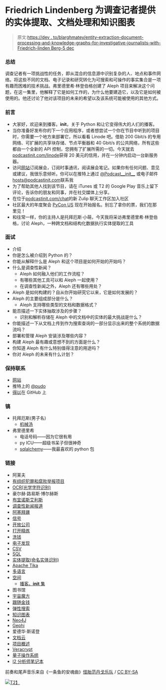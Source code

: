 # Friedrich Lindenberg 为调查记者提供的实体提取、文档处理和知识图表

> 原文:[https://dev . to/blarghmatey/entity-extraction-document-processing-and-knowledge-graphs-for-investigative-journalists-with-Friedrich-linden Berg-5 dec](https://dev.to/blarghmatey/entity-extraction-document-processing-and-knowledge-graphs-for-investigative-journalists-with-friedrich-lindenberg-5dec)

### [](#summary)总结

调查记者有一项挑战性的任务，即从混合的信息源中识别复杂的人、地点和事件网络。将这些不同的文档、电子记录和研究转化为可搜索和可操作的事实集合是一项有趣而困难的技术挑战。弗里德里希·林登伯格创建了 Aleph 项目来解决这个问题，在这一集里，他解释了它是如何工作的，为什么他要建造它，以及它是如何被使用的。他还讨论了他对该项目的未来的希望以及该系统可能被使用的其他方式。

### [](#preface)前言

*   大家好，欢迎来到播客。__init__，关于 Python 和让它变得伟大的人们的播客。
*   当你准备好发布你的下一个应用程序，或者想尝试一个你在节目中听到的项目时，你需要一个地方来部署它，所以看看 Linode 吧。借助 200 Gbit/s 的专用网络、可扩展的共享块存储、节点平衡器和 40 Gbit/s 的公共网络，所有这些都由一个全新的 API 控制，您拥有了扩展所需的一切。今天就去[podcastinit.com/linode](https://www.podcastinit.com/linode?utm_source=rss&utm_medium=rss)获得 20 美元的信用，并在一分钟内启动一台新服务器。
*   访问[网站](https://www.podcastinit.com?utm_source=rss&utm_medium=rss)订阅展会，订阅时事通讯，阅读展会笔记。如果你有任何问题、意见或建议，我很乐意倾听。你可以在推特上通过 [@Podcast__init__](https://twtiter.com/podcastinit?utm_source=rss&utm_medium=rss) 或电子邮件[hosts@podcastinit.com](//mailto:hosts@podcastinit.com)联系我
*   为了帮助其他人找到该节目，请在 iTunes 或 T2 的 Google Play 音乐上留下评论，告诉你的朋友和同事，并在社交媒体上分享。
*   在位于[podcastinit.com/chat](https://www.podcastinit.com/chat?utm_source=rss&utm_medium=rss)的新 Zulip 聊天工作区加入社区
*   社区最大的年度聚会 [PyCon US](https://us.pycon.org/2019/registration/?utm_source=rss&utm_medium=rss) 现在开始报名。别忘了拿你的票，我们在那里见！
*   和往常一样，你的主持人是托拜厄斯·小萌，今天我将采访弗里德里希·林登伯格，讨论 Aleph，一种跨文档和结构化数据执行实体提取的工具

### [](#interview)面试

*   介绍
*   你是怎么被介绍到 Python 的？
*   你能从解释什么是 Aleph 和这个项目是如何开始的开始吗？
*   什么是调查性新闻？
    *   Aleph 如何融入他们的工作流程？
    *   有哪些其他工具可以和 Aleph 一起使用？
    *   在调查性新闻之外，Aleph 还有哪些用处？
*   Aleph 是如何构建的？自从你开始研究它以来，它是如何发展的？
*   Aleph 的主要组成部分是什么？
    *   Aleph 支持哪些类型的文档和数据格式？
*   能否描述一下实体抽取涉及的步骤？
    *   识别和解析存储在 Aleph 中的文档中的实体的最大挑战是什么？
*   你能描述一下从文档上传到作为搜索查询的一部分显示出来的整个系统的数据流吗？
*   部署和管理 Aleph 安装涉及哪些内容？
*   构建 Aleph 最有趣或意想不到的方面是什么？
*   你知道 Aleph 有什么特别值得注意的用途吗？
*   你对 Aleph 的未来有什么计划？

### [](#keep-in-touch)保持联系

*   [网站](http://pudo.org/?utm_source=rss&utm_medium=rss)
*   推特上的 [@pudo](https://twitter.com/pudo?utm_source=rss&utm_medium=rss)
*   [得以](https://github.com/pudo?utm_source=rss&utm_medium=rss)在 GitHub 上

### [](#picks)镐

*   托拜厄斯(男子名)
    *   [机械汤](https://mechanicalsoup.readthedocs.io/en/stable/?utm_source=rss&utm_medium=rss)
*   弗里德里希
    *   电话号码——因为它很有用
    *   py ICU——超级书呆子但很神奇
    *   [sqlalchemy](https://www.sqlalchemy.org/?utm_source=rss&utm_medium=rss)——我最喜欢的 python 包

### [](#links)链接

*   阿莱夫
*   [有组织犯罪和腐败举报项目](https://github.com/pudo?utm_source=rss&utm_medium=rss)
*   [OCR(光学字符识别)](https://en.wikipedia.org/wiki/Optical_character_recognition?utm_source=rss&utm_medium=rss)
*   豪尔赫·路易斯·博尔赫斯
*   [布宜诺斯艾利斯](https://en.wikipedia.org/wiki/Buenos_Aires?utm_source=rss&utm_medium=rss)
*   [调查性新闻报道](https://en.wikipedia.org/wiki/Investigative_journalism?utm_source=rss&utm_medium=rss)
*   [阿塞拜疆](https://en.wikipedia.org/wiki/Azerbaijan?utm_source=rss&utm_medium=rss)
*   [信号](https://signal.org/?utm_source=rss&utm_medium=rss)
*   [开放公司](https://opencorporates.com/?utm_source=rss&utm_medium=rss)
*   [打开精炼](http://openrefine.org/?utm_source=rss&utm_medium=rss)
*   [洗钱](https://en.wikipedia.org/wiki/Money_laundering?utm_source=rss&utm_medium=rss)
*   [电子发现](https://en.wikipedia.org/wiki/Electronic_discovery?utm_source=rss&utm_medium=rss)
*   [CSV](https://en.wikipedia.org/wiki/Comma-separated_values?utm_source=rss&utm_medium=rss)
*   [SQL](https://en.wikipedia.org/wiki/SQL?utm_source=rss&utm_medium=rss)
*   [实体提取(命名实体识别)](https://en.wikipedia.org/wiki/Named-entity_recognition?utm_source=rss&utm_medium=rss)
*   [Apache Tika](https://tika.apache.org/?utm_source=rss&utm_medium=rss)
*   [多语言](https://polyglot.readthedocs.io/en/latest/?utm_source=rss&utm_medium=rss)
*   [空间](https://spacy.io/?utm_source=rss&utm_medium=rss)
    *   [播客。__init__ 集](https://www.podcastinit.com/episode-87-spacy-with-matthew-honnibal/?utm_source=rss&utm_medium=rss)
*   图书馆
*   [宇宙魔方](https://github.com/tesseract-ocr/tesseract?utm_source=rss&utm_medium=rss)
*   [跟随金钱](https://alephdata.github.io/followthemoney/?utm_source=rss&utm_medium=rss)
*   [弹性搜索](https://www.elastic.co/products/elasticsearch?utm_source=rss&utm_medium=rss)
*   [知识图表](https://en.wikipedia.org/wiki/Knowledge_Graph?utm_source=rss&utm_medium=rss)
*   [Neo4J](https://neo4j.com/?utm_source=rss&utm_medium=rss)
*   [Gephi](https://gephi.org/?utm_source=rss&utm_medium=rss)
*   爱德华·斯诺登
*   [文档云](https://www.documentcloud.org/?utm_source=rss&utm_medium=rss)
*   [项目概述](https://www.overviewdocs.com/?utm_source=rss&utm_medium=rss)
*   [Veracrypt](https://www.veracrypt.fr/en/Home.html?utm_source=rss&utm_medium=rss)
*   [量子操作系统](https://www.qubes-os.org/?utm_source=rss&utm_medium=rss)
*   [I2 分析师笔记本](https://www.ibm.com/us-en/marketplace/analysts-notebook?utm_source=rss&utm_medium=rss)

前奏和尾声音乐来自《一条鱼的安魂曲》[怪胎范丹戈乐队](http://freemusicarchive.org/music/The_Freak_Fandango_Orchestra/?utm_source=rss&utm_medium=rss) / [CC BY-SA](http://creativecommons.org/licenses/by-sa/3.0/?utm_source=rss&utm_medium=rss)

[![](../Images/678add3047582999acc68bbc8c3a47bb.png)T2】](https://res.cloudinary.com/practicaldev/image/fetch/s--icQ4X72O--/c_limit%2Cf_auto%2Cfl_progressive%2Cq_auto%2Cw_880/https://piwik.boundlessnotions.com/piwik.php%3Fidsite%3D1%26rec%3D1%26url%3Dhttps%253A%252F%252Fwww.podcastinit.com%252Faleph-with-friedrich-lindenberg-episode-186%252F%26action_name%3DEntity%2BExtraction%252C%2BDocument%2BProcessing%252C%2BAnd%2BKnowledge%2BGraphs%2BFor%2BInvestigative%2BJournalists%2Bwith%2BFriedrich%2BLindenberg%2B-%2BEpisode%2B186%26urlref%3Dhttps%253A%252F%252Fwww.podcastinit.com%252Ffeed%252F%26utm_source%3Drss%26utm_medium%3Drss)